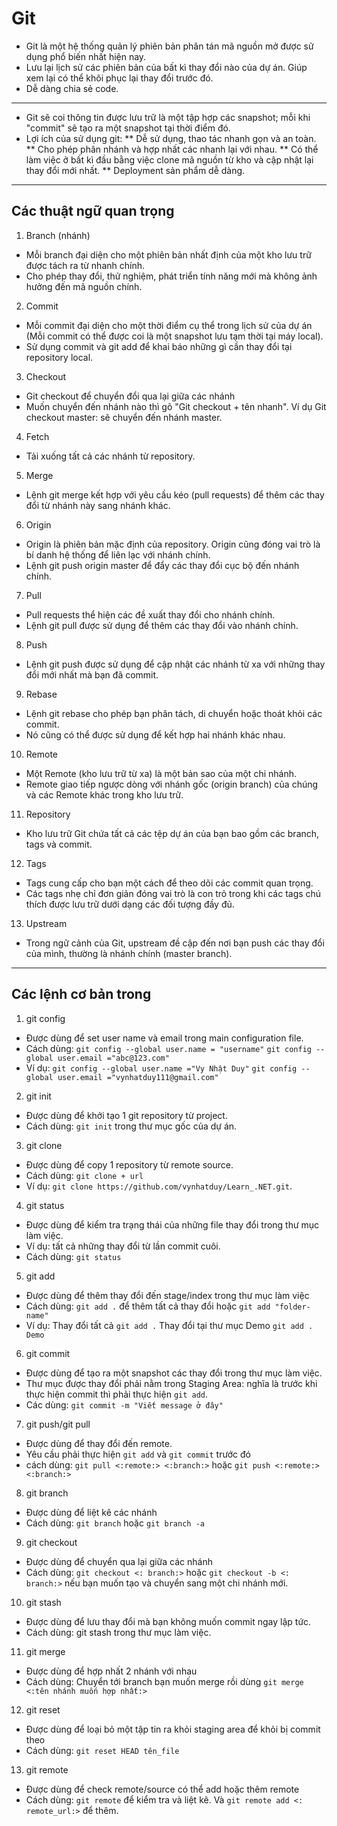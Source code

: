 # Git  
- Git là một hệ thống quản lý phiên bản phân tán mã nguồn mở được sử dụng phổ biến nhất hiện nay.
- Lưu lại lịch sử các phiên bản của  bất kì thay đổi nào của dự án. Giúp xem lại có thể khôi phục lại thay đổi trước đó.
- Dễ dàng chia sẻ code.
---
- Git sẽ coi thông tin được lưu trữ là một tập hợp các snapshot; mỗi khi "commit" sẽ tạo ra một snapshot tại thời điểm đó.
- Lợi ích của sử dụng git:
** Dễ sử dụng, thao tác nhanh gọn và an toàn.
** Cho phép phân nhánh và hợp nhất các nhanh lại với nhau.
** Có thể làm việc ở bất kì đầu bằng việc clone mã nguồn từ kho và cập nhật lại thay đổi mới nhất.
** Deployment sản phẩm dễ dàng.
---
## Các thuật ngữ quan trọng
1. Branch (nhánh)
- Mỗi branch đại diện cho một phiên bản nhất định của một kho lưu trữ được tách ra từ nhanh chính.
- Cho phép thay đổi, thử nghiệm, phát triển tính năng mới mà không ảnh hưởng đến mã nguồn chính.
2. Commit
- Mỗi commit đại diện cho một thời điểm cụ thể trong lịch sử của dự án (Mỗi commit có thể được coi là một snapshot lưu tạm thời tại máy local).
- Sử dụng commit và git add để khai báo những gì cần thay đổi tại repository local.
3. Checkout
- Git checkout để chuyển đổi qua lại giữa các nhánh
- Muốn chuyển đến nhánh nào thì gõ "Git checkout + tên nhanh". Ví dụ Git checkout master: sẽ chuyển đến nhánh master.
4. Fetch
- Tải xuống tất cả các nhánh từ repository.
5. Merge
- Lệnh git merge kết hợp với yêu cầu kéo (pull requests) để thêm các thay đổi từ nhánh này sang nhánh khác.
6. Origin
- Origin là phiên bản mặc định của repository. Origin cũng đóng vai trò là bí danh hệ thống để liên lạc với nhánh chính.
- Lệnh git push origin master để đẩy các thay đổi cục bộ đến nhánh chính.
7. Pull
- Pull requests thể hiện các đề xuất thay đổi cho nhánh chính.
- Lệnh git pull được sử dụng để thêm các thay đổi vào nhánh chính.
8. Push
- Lệnh git push được sử dụng để cập nhật các nhánh từ xa với những thay đổi mới nhất mà bạn đã commit.
9. Rebase
- Lệnh git rebase cho phép bạn phân tách, di chuyển hoặc thoát khỏi các commit. 
- Nó cũng có thể được sử dụng để kết hợp hai nhánh khác nhau.
10. Remote
- Một Remote (kho lưu trữ từ xa) là một bản sao của một chi nhánh. 
- Remote giao tiếp ngược dòng với nhánh gốc (origin branch) của chúng và các Remote khác trong kho lưu trữ.
11. Repository
- Kho lưu trữ Git chứa tất cả các tệp dự án của bạn bao gồm các branch, tags và commit.
12. Tags
- Tags cung cấp cho bạn một cách để theo dõi các commit quan trọng. 
- Các tags nhẹ chỉ đơn giản đóng vai trò là con trỏ trong khi các tags chú thích được lưu trữ dưới dạng các đối tượng đầy đủ.
13. Upstream
- Trong ngữ cảnh của Git, upstream đề cập đến nơi bạn push các thay đổi của mình, thường là nhánh chính (master branch).
---
## Các lệnh cơ bản trong 
1) git config
* Được dùng để set user name và email trong main configuration file.
* Cách dùng: `git config --global user.name = "username"`
             `git config --global user.email ="abc@123.com"`
* Ví dụ: `git config --global user.name ="Vy Nhật Duy"`
         `git config --global user.email ="vynhatduy111@gmail.com"`
2) git init
* Được dùng để khởi tạo 1 git repository từ project.
* Cách dùng: `git init` trong thư mục gốc của dự án.
3) git clone
* Được dùng để copy 1 repository từ remote source.
* Cách dùng: `git clone + url`
* Ví dụ: `git clone https://github.com/vynhatduy/Learn_.NET.git`.
4) git status
* Được dùng để kiểm tra trạng thái của những file thay đổi trong thư mục làm việc.
* Ví dụ: tất cả những thay đổi từ lần commit cuôi.
* Cách dùng: `git status`
5) git add
* Được dùng để thêm thay đổi đến stage/index trong thư mục làm việc
* Cách dùng: `git add .` để thêm tất cả thay đổi hoặc `git add "folder-name"`
* Ví dụ: Thay đổi tất cả `git add .`
         Thay đổi tại thư mục Demo `git add . Demo`
6) git commit
* Được dùng để tạo ra một snapshot các thay đổi trong thư mục làm việc.
* Thư mục được thay đổi phải nằm trong Staging Area: nghĩa là trước khi thực hiện commit thì phải thực hiện `git add`.
* Các dùng: `git commit -m "Viết message ở đây"`
7) git push/git pull
* Được dùng để thay đổi đến remote.
* Yêu cầu phải thực hiện `git add` và `git commit` trước đó
* cách dùng: `git pull <:remote:> <:branch:>` hoặc `git push <:remote:> <:branch:>`
8) git branch
* Được dùng để liệt kê các nhánh
* Cách dùng: `git branch` hoặc `git branch -a`
9) git checkout
* Được dùng để chuyển qua lại giữa các nhánh
* Cách dùng: `git checkout <: branch:>` hoặc `git checkout -b <: branch:>` nếu bạn muốn tạo và chuyển sang một chi nhánh mới.
10) git stash
* Được dùng để lưu thay đổi mà bạn không muốn commit ngay lập tức.
* Cách dùng: git stash trong thư mục làm việc.
11) git merge
* Được dùng để hợp nhất 2 nhánh với nhau
* Cách dùng: Chuyển tới branch bạn muốn merge rồi  dùng `git merge <:tên nhánh muốn hợp nhất:>`
12) git reset
* Được dùng để loại bỏ một tập tin ra khỏi staging area để khỏi bị commit theo
* Cách dùng: `git reset HEAD tên_file`
13) git remote
* Được dùng để check remote/source có thể add hoặc thêm remote
* Cách dùng: `git remote` để kiểm tra và liệt kê. Và `git remote add <: remote_url:>` để thêm.
